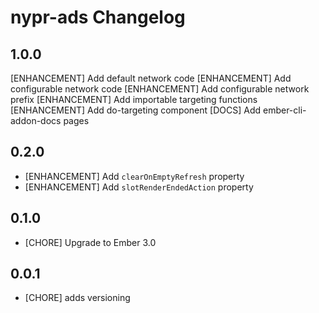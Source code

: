 # nypr-ads Changelog

## 1.0.0
  [ENHANCEMENT] Add default network code
  [ENHANCEMENT] Add configurable network code
  [ENHANCEMENT] Add configurable network prefix
  [ENHANCEMENT] Add importable targeting functions
  [ENHANCEMENT] Add do-targeting component
  [DOCS] Add ember-cli-addon-docs pages

## 0.2.0

- [ENHANCEMENT] Add `clearOnEmptyRefresh` property
- [ENHANCEMENT] Add `slotRenderEndedAction` property

## 0.1.0

- [CHORE] Upgrade to Ember 3.0

## 0.0.1

- [CHORE] adds versioning

